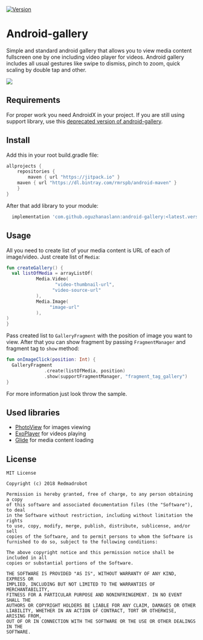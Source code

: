 [![Version](https://api.bintray.com/packages/rmrspb/android-maven/android-gallery/images/download.svg)](https://bintray.com/rmrspb/android-maven/android-gallery/_latestVersion)
# Android-gallery
Simple and standard android gallery that allows you to view media content fullscreen one by one including video player for videos.
Android gallery includes all usual gestures like swipe to dismiss, pinch to zoom, quick scaling by double tap and other. 

![](android-gallery.gif)
## Requirements
For proper work you need AndroidX in your project. If you are still using support library, use this [deprecated version of android-gallery](https://github.com/redmadrobot-spb/android-gallery-old).
## Install
Add this in your root build.gradle file: 
```groovy
allprojects {
	repositories {
        maven { url "https://jitpack.io" }
	maven { url "https://dl.bintray.com/rmrspb/android-maven" }
    }
}
```

After that add library to your module:
```groovy
  implementation 'com.github.oguzhanaslann:android-gallery:<latest.version.here>'
```
## Usage
All you need to create list of your media content is URL of each of image/video. 
Just create list of `Media`:
```kotlin
fun createGallery() {
  val listOfMedia = arrayListOf(
           Media.Video(
                  "video-thumbnail-url",
                 "video-source-url"
           ),
           Media.Image(
                "image-url"
           ),
)
}
```  
Pass created list to `GalleryFragment` with the position of image you want to view. 
After that you can show fragment by passing `FragmentManager` and fragment tag to `show` method:
```kotlin
fun onImageClick(position: Int) {
  GalleryFragment
              .create(listOfMedia, position)
              .show(supportFragmentManager, "fragment_tag_gallery")
}
```
For more information just look throw the sample.
## Used libraries
* [PhotoView](https://github.com/chrisbanes/PhotoView) for images viewing
* [ExoPlayer](https://github.com/google/ExoPlayer) for videos playing
* [Glide](https://github.com/bumptech/glide) for media content loading

## License
```
MIT License

Copyright (c) 2018 Redmadrobot

Permission is hereby granted, free of charge, to any person obtaining a copy
of this software and associated documentation files (the "Software"), to deal
in the Software without restriction, including without limitation the rights
to use, copy, modify, merge, publish, distribute, sublicense, and/or sell
copies of the Software, and to permit persons to whom the Software is
furnished to do so, subject to the following conditions:

The above copyright notice and this permission notice shall be included in all
copies or substantial portions of the Software.

THE SOFTWARE IS PROVIDED "AS IS", WITHOUT WARRANTY OF ANY KIND, EXPRESS OR
IMPLIED, INCLUDING BUT NOT LIMITED TO THE WARRANTIES OF MERCHANTABILITY,
FITNESS FOR A PARTICULAR PURPOSE AND NONINFRINGEMENT. IN NO EVENT SHALL THE
AUTHORS OR COPYRIGHT HOLDERS BE LIABLE FOR ANY CLAIM, DAMAGES OR OTHER
LIABILITY, WHETHER IN AN ACTION OF CONTRACT, TORT OR OTHERWISE, ARISING FROM,
OUT OF OR IN CONNECTION WITH THE SOFTWARE OR THE USE OR OTHER DEALINGS IN THE
SOFTWARE.
```
